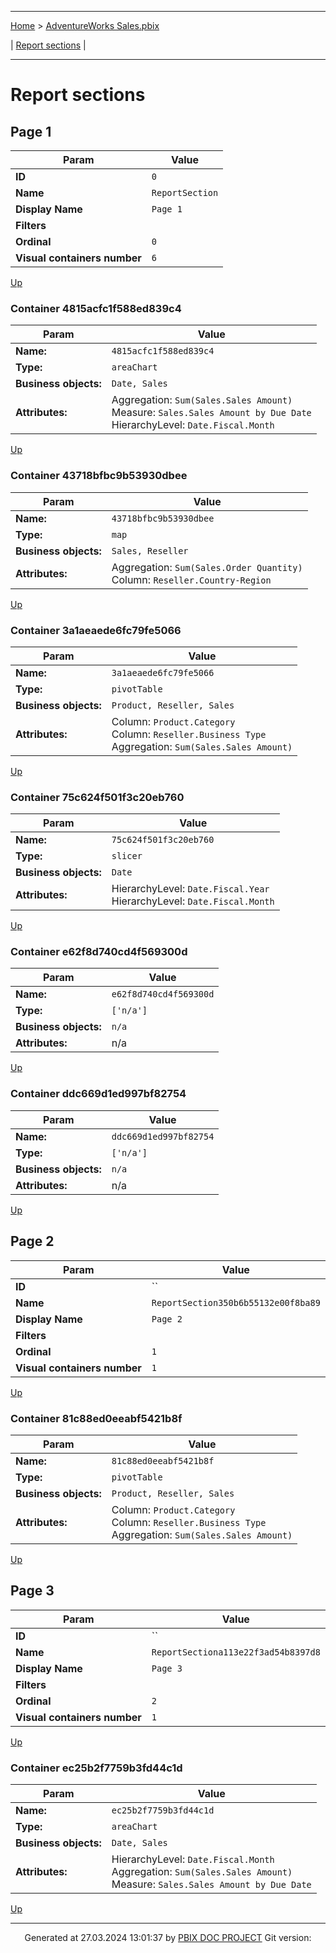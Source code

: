 ----

[Home](./index.md) > [AdventureWorks Sales.pbix](AdventureWorks%20Sales.pbix_report.md)

| [Report sections](#report-sections) |

----


# Report sections

## Page 1

| Param  | Value  |
|---|---|
| **ID** | `0` |
| **Name** | `ReportSection` |
| **Display Name** | `Page 1` |
| **Filters** |  |
| **Ordinal** | `0` |
| **Visual containers number** | `6` |

[Up](#report-sections)



### Container 4815acfc1f588ed839c4 

| Param  | Value  |
|---|---|
| **Name:** | `4815acfc1f588ed839c4` |
| **Type:** | `areaChart` |
| **Business objects:**  | `Date, Sales` | 
| **Attributes:**  | Aggregation: `Sum(Sales.Sales Amount)`<br/> Measure: `Sales.Sales Amount by Due Date`<br/> HierarchyLevel: `Date.Fiscal.Month` | 

[Up](#report-sections)




### Container 43718bfbc9b53930dbee 

| Param  | Value  |
|---|---|
| **Name:** | `43718bfbc9b53930dbee` |
| **Type:** | `map` |
| **Business objects:**  | `Sales, Reseller` | 
| **Attributes:**  | Aggregation: `Sum(Sales.Order Quantity)`<br/> Column: `Reseller.Country-Region` | 

[Up](#report-sections)




### Container 3a1aeaede6fc79fe5066 

| Param  | Value  |
|---|---|
| **Name:** | `3a1aeaede6fc79fe5066` |
| **Type:** | `pivotTable` |
| **Business objects:**  | `Product, Reseller, Sales` | 
| **Attributes:**  | Column: `Product.Category`<br/> Column: `Reseller.Business Type`<br/> Aggregation: `Sum(Sales.Sales Amount)` | 

[Up](#report-sections)




### Container 75c624f501f3c20eb760 

| Param  | Value  |
|---|---|
| **Name:** | `75c624f501f3c20eb760` |
| **Type:** | `slicer` |
| **Business objects:**  | `Date` | 
| **Attributes:**  | HierarchyLevel: `Date.Fiscal.Year`<br/> HierarchyLevel: `Date.Fiscal.Month` | 

[Up](#report-sections)




### Container e62f8d740cd4f569300d 

| Param  | Value  |
|---|---|
| **Name:** | `e62f8d740cd4f569300d` |
| **Type:** | `['n/a']` |
| **Business objects:**  | `n/a` | 
| **Attributes:**  | n/a | 

[Up](#report-sections)




### Container ddc669d1ed997bf82754 

| Param  | Value  |
|---|---|
| **Name:** | `ddc669d1ed997bf82754` |
| **Type:** | `['n/a']` |
| **Business objects:**  | `n/a` | 
| **Attributes:**  | n/a | 

[Up](#report-sections)


## Page 2

| Param  | Value  |
|---|---|
| **ID** | `` |
| **Name** | `ReportSection350b6b55132e00f8ba89` |
| **Display Name** | `Page 2` |
| **Filters** |  |
| **Ordinal** | `1` |
| **Visual containers number** | `1` |

[Up](#report-sections)



### Container 81c88ed0eeabf5421b8f 

| Param  | Value  |
|---|---|
| **Name:** | `81c88ed0eeabf5421b8f` |
| **Type:** | `pivotTable` |
| **Business objects:**  | `Product, Reseller, Sales` | 
| **Attributes:**  | Column: `Product.Category`<br/> Column: `Reseller.Business Type`<br/> Aggregation: `Sum(Sales.Sales Amount)` | 

[Up](#report-sections)


## Page 3

| Param  | Value  |
|---|---|
| **ID** | `` |
| **Name** | `ReportSectiona113e22f3ad54b8397d8` |
| **Display Name** | `Page 3` |
| **Filters** |  |
| **Ordinal** | `2` |
| **Visual containers number** | `1` |

[Up](#report-sections)



### Container ec25b2f7759b3fd44c1d 

| Param  | Value  |
|---|---|
| **Name:** | `ec25b2f7759b3fd44c1d` |
| **Type:** | `areaChart` |
| **Business objects:**  | `Date, Sales` | 
| **Attributes:**  | HierarchyLevel: `Date.Fiscal.Month`<br/> Aggregation: `Sum(Sales.Sales Amount)`<br/> Measure: `Sales.Sales Amount by Due Date` | 

[Up](#report-sections)







----
<p align="center">
Generated at 27.03.2024 13:01:37 by <a href='https://github.com/dop12/pbix_doc'>PBIX DOC PROJECT</a> Git version: 
</p>
